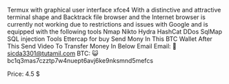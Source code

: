 Termux with graphical user interface xfce4 With a distinctive and attractive terminal shape and Backtrack file browser and the Internet browser is currently not working due to restrictions and issues with Google and is equipped with the following tools Nmap Nikto Hydra HashCat DDos SqlMap SQL injection Tools Ettercap for buy Send Mony In This BTC Wallet After This Send Video To Transfer Money In Below Email 
Email:  📨  sicda3301@tutamil.com 
BTC:  😺 bc1q3mas7czztp7w4nuept6avj6ke9nksmnd5mefcs

Price:  4.5 $

